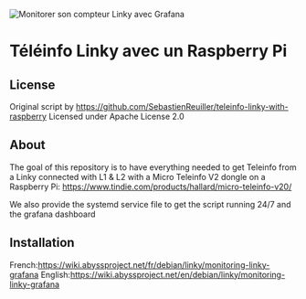 ![Monitorer son compteur Linky avec Grafana](https://sebastienreuiller.fr/blog/wp-content/uploads/2019/10/capture_teleinfo_avec_tarif.png)

# Téléinfo Linky avec un Raspberry Pi

## License

Original script by https://github.com/SebastienReuiller/teleinfo-linky-with-raspberry
Licensed under Apache License 2.0

## About

The goal of this repository is to have everything needed to get Teleinfo from a Linky connected with L1 & L2 with a Micro Teleinfo V2 dongle on a Raspberry Pi: https://www.tindie.com/products/hallard/micro-teleinfo-v20/

We also provide the systemd service file to get the script running 24/7 and the grafana dashboard

## Installation

French:https://wiki.abyssproject.net/fr/debian/linky/monitoring-linky-grafana
English:https://wiki.abyssproject.net/en/debian/linky/monitoring-linky-grafana
